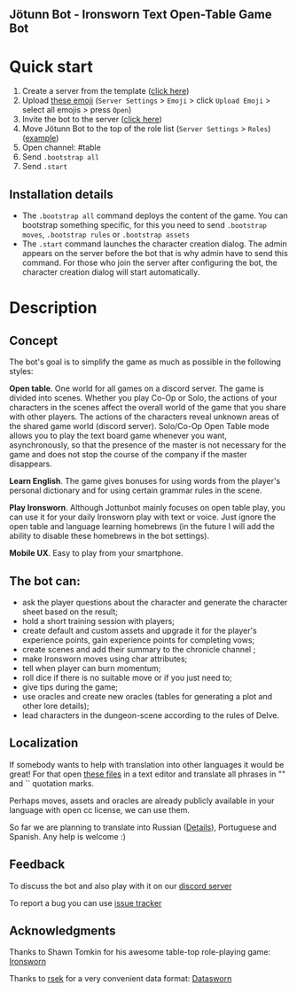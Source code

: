 ## Jötunn Bot - Ironsworn Text Open-Table Game Bot

# Quick start

1. Create a server from the template ([click here](https://discord.new/2Z4FsZmG73ub))
2. Upload [these emoji](/src/images/emoji/emoji.zip) (`Server Settings` > `Emoji` > click `Upload Emoji` > select all emojis > press `Open`)
3. Invite the bot to the server ([click here](https://discord.com/api/oauth2/authorize?client_id=729358913279099000&permissions=8&scope=bot))
4. Move Jötunn Bot to the top of the role list (`Server Settings` > `Roles`) ([example](/src/images/help/roles-list.png))
5. Open channel: #table
6. Send `.bootstrap all`
7. Send `.start`

## Installation details

- The `.bootstrap all` command deploys the content of the game. You can bootstrap something specific, for this you need to send `.bootstrap moves`, `.bootstrap rules` or `.bootstrap assets`
- The `.start` command launches the character creation dialog. The admin appears on the server before the bot that is why admin have to send this command. For those who join the server after configuring the bot, the character creation dialog will start automatically.

# Description

## Concept

The bot's goal is to simplify the game as much as possible in the following styles:

**Open table**. One world for all games on a discord server. The game is divided into scenes. Whether you play Co-Op or Solo, the actions of your characters in the scenes affect the overall world of the game that you share with other players. The actions of the characters reveal unknown areas of the shared game world (discord server). Solo/Co-Op Open Table mode allows you to play the text board game whenever you want, asynchronously, so that the presence of the master is not necessary for the game and does not stop the course of the company if the master disappears.

**Learn English**. The game gives bonuses for using words from the player's personal dictionary and for using certain grammar rules in the scene.

**Play Ironsworn**. Although Jottunbot mainly focuses on open table play, you can use it for your daily Ironsworn play with text or voice. Just ignore the open table and language learning homebrews (in the future I will add the ability to disable these homebrews in the bot settings).

**Mobile UX**. Easy to play from your smartphone.

## The bot can:

- ask the player questions about the character and generate the character sheet based on the result;
- hold a short training session with players;
- create default and custom assets and upgrade it for the player's experience points, gain experience points for completing vows;
- create scenes and add their summary to the chronicle channel ;
- make Ironsworn moves using char attributes;
- tell when player can burn momentum;
- roll dice if there is no suitable move or if you just need to;
- give tips during the game;
- use oracles and create new oracles (tables for generating a plot and other lore details);
- lead characters in the dungeon-scene according to the rules of Delve.

## Localization

If somebody wants to help with translation into other languages it would be great! For that open [these files](https://github.com/MortSnowflake/jotunnbot/tree/main/src/local) in a text editor and translate all phrases in "" and `` quotation marks.

Perhaps moves, assets and oracles are already publicly available in your language with open cc license, we can use them.

So far we are planning to translate into Russian ([Details](https://github.com/MortSnowflake/jotunnbot/issues/32)), Portuguese and Spanish. Any help is welcome :)

## Feedback

To discuss the bot and also play with it on our [discord server](https://discord.gg/x9Evgh5NPt)

To report a bug you can use [issue tracker](https://github.com/MortSnowflake/jotunnbot/issues)

## Acknowledgments

Thanks to Shawn Tomkin for his awesome table-top role-playing game: [Ironsworn](https://www.ironswornrpg.com/)

Thanks to [rsek](https://github.com/rsek) for a very convenient data format: [Datasworn](https://github.com/rsek/datasworn)
